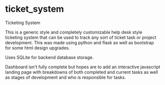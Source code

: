 # ticket_system
Ticketing System

This is a generic style and completely customizable help desk style ticketing system that can be used to track any sort of ticket task or project development. 
This was made using python and flask as well as bootstrap for some html design upgrades. 

Uses SQLite for backend database storage. 

Dashboard isn't fully complete but hopes are to add an interactive javascript landing page with breakdowns of both completed and current tasks as well as
  stages of development and who is responsible for tasks. 
